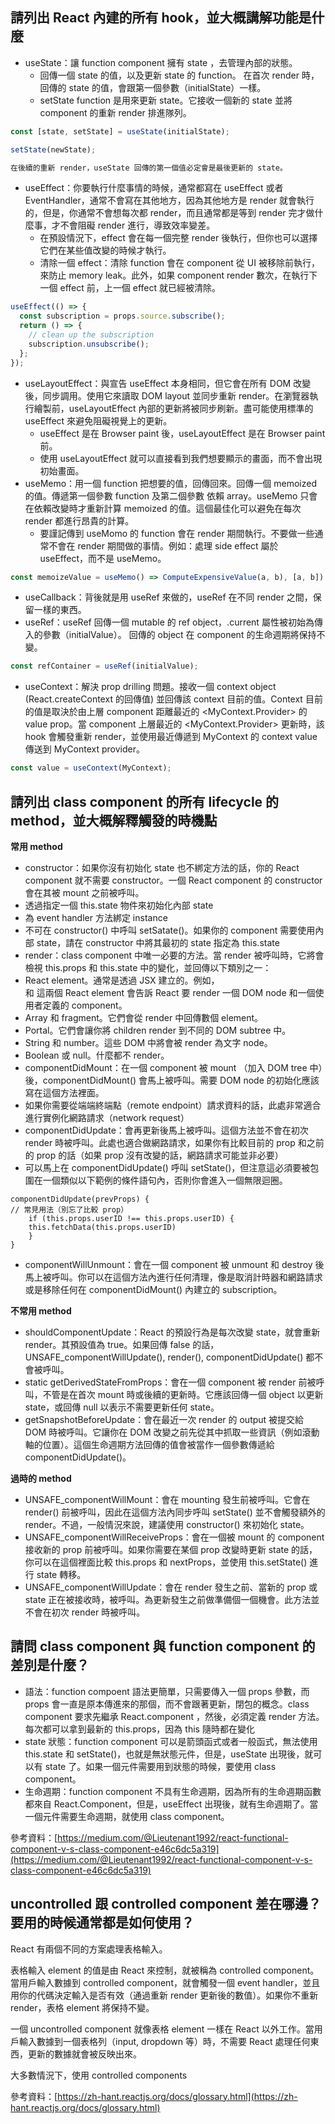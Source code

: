 ## 請列出 React 內建的所有 hook，並大概講解功能是什麼

- useState：讓 function component 擁有 state ，去管理內部的狀態。
  - 回傳一個 state 的值，以及更新 state 的 function。 在首次 render 時，回傳的 state 的值，會跟第一個參數（initialState）一樣。
  - setState function 是用來更新 state。它接收一個新的 state 並將 component 的重新 render 排進隊列。

```jsx
const [state, setState] = useState(initialState);

setState(newState);

在後續的重新 render，useState 回傳的第一個值必定會是最後更新的 state。
```

- useEffect：你要執行什麼事情的時候，通常都寫在 useEffect 或者 EventHandler，通常不會寫在其他地方，因為其他地方是 render 就會執行的，但是，你通常不會想每次都 render，而且通常都是等到 render 完才做什麼事，才不會阻礙 render 進行，導致效率變差。
  - 在預設情況下，effect 會在每一個完整 render 後執行，但你也可以選擇它們在某些值改變的時候才執行。
  - 清除一個 effect：清除 function 會在 component 從 UI 被移除前執行，來防止 memory leak。此外，如果 component render 數次，在執行下一個 effect 前，上一個 effect 就已經被清除。

```jsx
useEffect(() => {
  const subscription = props.source.subscribe();
  return () => {
    // clean up the subscription
    subscription.unsubscribe();
  };
});
```

- useLayoutEffect：與宣告 useEffect 本身相同，但它會在所有 DOM 改變後，同步調用。使用它來讀取 DOM layout 並同步重新 render。在瀏覽器執行繪製前，useLayoutEffect 內部的更新將被同步刷新。盡可能使用標準的 useEffect 來避免阻礙視覺上的更新。
  - useEffect 是在 Browser paint 後，useLayoutEffect 是在 Browser paint 前。
  - 使用 useLayoutEffect 就可以直接看到我們想要顯示的畫面，而不會出現初始畫面。
- useMemo：用一個 function 把想要的值，回傳回來。回傳一個 memoized 的值。傳遞第一個參數 function 及第二個參數 依賴 array。useMemo 只會在依賴改變時才重新計算 memoized 的值。這個最佳化可以避免在每次 render 都進行昂貴的計算。
  - 要謹記傳到 useMomo 的 function 會在 render 期間執行。不要做一些通常不會在 render 期間做的事情。例如：處理 side effect 屬於 useEffect，而不是 useMemo。

```jsx
const memoizeValue = useMemo() => ComputeExpensiveValue(a, b), [a, b])
```

- useCallback：背後就是用 useRef 來做的，useRef 在不同 render 之間，保留一樣的東西。
- useRef：useRef 回傳一個 mutable 的 ref object，.current 屬性被初始為傳入的參數（initialValue）。 回傳的 object 在 component 的生命週期將保持不變。

```jsx
const refContainer = useRef(initialValue);
```

- useContext：解決 prop drilling 問題。接收一個 context object (React.createContext 的回傳值) 並回傳該 context 目前的值。Context 目前的值是取決於由上層 component 距離最近的 <MyContext.Provider> 的 value prop。當 component 上層最近的 <MyContext.Provider> 更新時，該 hook 會觸發重新 render，並使用最近傳遞到 MyContext 的 context value 傳送到 MyContext provider。

```jsx
const value = useContext(MyContext);
```

## 請列出 class component 的所有 lifecycle 的 method，並大概解釋觸發的時機點

**常用 method**

- constructor：如果你沒有初始化 state 也不綁定方法的話，你的 React component 就不需要 constructor。一個 React component 的 constructor 會在其被 mount 之前被呼叫。
- 透過指定一個 this.state 物件來初始化內部 state
- 為 event handler 方法綁定 instance
- 不可在 constructor() 中呼叫 setSatate()。如果你的 component 需要使用內部 state，請在 constructor 中將其最初的 state 指定為 this.state
- render：class component 中唯一必要的方法。當 render 被呼叫時，它將會檢視 this.props 和 this.state 中的變化，並回傳以下類別之一：
- React element。通常是透過 JSX 建立的。例如，<div /> 和 <MyComponent /> 這兩個 React element 會告訴 React 要 render 一個 DOM node 和一個使用者定義的 component。
- Array 和 fragment。它們會從 render 中回傳數個 element。
- Portal。它們會讓你將 children render 到不同的 DOM subtree 中。
- String 和 number。這些 DOM 中將會被 render 為文字 node。
- Boolean 或 null。什麼都不 render。
- componentDidMount：在一個 component 被 mount （加入 DOM tree 中）後，componentDidMount() 會馬上被呼叫。需要 DOM node 的初始化應該寫在這個方法裡面。
- 如果你需要從端端終端點（remote endpoint）請求資料的話，此處非常適合進行實例化網路請求（network request）
- componentDidUpdate：會再更新後馬上被呼叫。這個方法並不會在初次 render 時被呼叫。此處也適合做網路請求，如果你有比較目前的 prop 和之前的 prop 的話（如果 prop 沒有改變的話，網路請求可能並非必要）
- 可以馬上在 componentDidUpdate() 呼叫 setState()，但注意這必須要被包圍在一個類似以下範例的條件語句內，否則你會進入一個無限迴圈。

```
componentDidUpdate(prevProps) {
// 常見用法（別忘了比較 prop）
	if (this.props.userID !== this.props.userID) {
	this.fetchData(this.props.userID)
	}
}
```

- componentWillUnmount：會在一個 component 被 unmount 和 destroy 後馬上被呼叫。你可以在這個方法內進行任何清理，像是取消計時器和網路請求或是移除任何在 componentDidMount() 內建立的 subscription。

**不常用 method**

- shouldComponentUpdate：React 的預設行為是每次改變 state，就會重新 render。其預設值為 true。如果回傳 false 的話，UNSAFE_componentWillUpdate(), render(), componentDidUpdate() 都不會被呼叫。
- static getDerivedStateFromProps：會在一個 component 被 render 前被呼叫，不管是在首次 mount 時或後續的更新時。它應該回傳一個 object 以更新 state，或回傳 null 以表示不需要更新任何 state。
- getSnapshotBeforeUpdate：會在最近一次 render 的 output 被提交給 DOM 時被呼叫。它讓你在 DOM 改變之前先從其中抓取一些資訊（例如滾動軸的位置）。這個生命週期方法回傳的值會被當作一個參數傳遞給 componentDidUpdate()。

**過時的 method**

- UNSAFE_componentWillMount：會在 mounting 發生前被呼叫。它會在 render() 前被呼叫，因此在這個方法內同步呼叫 setState() 並不會觸發額外的 render。不過，一般情況來說，建議使用 constructor() 來初始化 state。
- UNSAFE_componentWillReceiveProps：會在一個被 mount 的 component 接收新的 prop 前被呼叫。如果你需要在某個 prop 改變時更新 state 的話，你可以在這個裡面比較 this.props 和 nextProps，並使用 this.setState() 進行 state 轉移。
- UNSAFE_componentWillUpdate：會在 render 發生之前、當新的 prop 或 state 正在被接收時，被呼叫。為更新發生之前做準備個一個機會。此方法並不會在初次 render 時被呼叫。

## 請問 class component 與 function component 的差別是什麼？

- 語法：function compoent 語法更簡單，只需要傳入一個 props 參數，而 props 會一直是原本傳進來的那個，而不會跟著更新，閉包的概念。class component 要求先繼承 React.component ，然後，必須定義 render 方法。每次都可以拿到最新的 this.props，因為 this 隨時都在變化
- state 狀態：function component 可以是箭頭函式或者一般函式，無法使用 this.state 和 setState()，也就是無狀態元件，但是，useState 出現後，就可以有 state 了。如果一個元件需要用到狀態的時候，要使用 class component。
- 生命週期：function component 不具有生命週期，因為所有的生命週期函數都來自 React.Component，但是，useEffect 出現後，就有生命週期了。當一個元件需要生命週期，就使用 class component。

參考資料：[https://medium.com/@Lieutenant1992/react-functional-component-v-s-class-component-e46c6dc5a319](https://medium.com/@Lieutenant1992/react-functional-component-v-s-class-component-e46c6dc5a319)

## uncontrolled 跟 controlled component 差在哪邊？要用的時候通常都是如何使用？

React 有兩個不同的方案處理表格輸入。

表格輸入 element 的值是由 React 來控制，就被稱為 controlled component。當用戶輸入數據到 controlled component，就會觸發一個 event handler，並且用你的代碼決定輸入是否有效（通過重新 render 更新後的數值）。如果你不重新 render，表格 element 將保持不變。

一個 uncontrolled component 就像表格 element 一樣在 React 以外工作。當用戶輸入數據到一個表格列（input, dropdown 等）時，不需要 React 處理任何東西，更新的數據就會被反映出來。

大多數情況下，使用 controlled components

參考資料：[https://zh-hant.reactjs.org/docs/glossary.html](https://zh-hant.reactjs.org/docs/glossary.html)
